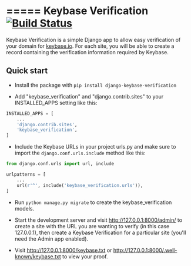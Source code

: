 =====
Keybase Verification [![Build Status](https://travis-ci.org/bsquidwrd/django-keybase-verification.svg?branch=master)](https://travis-ci.org/bsquidwrd/django-keybase-verification)
=====

Keybase Verification is a simple Django app to allow easy verification of your domain for [keybase.io](http://keybase.io).
For each site, you will be able to create a record containing the verification information required by Keybase.

Quick start
-----------

* Install the package with `pip install django-keybase-verification`

* Add "keybase_verification" and "django.contrib.sites" to your INSTALLED_APPS setting like this:

```python
INSTALLED_APPS = [
    ...
    'django.contrib.sites',
    'keybase_verification',
]
```

* Include the Keybase URLs in your project urls.py and make sure to import the `django.conf.urls.include` method like this:

```python
from django.conf.urls import url, include

urlpatterns = [
    ...
    url(r'^', include('keybase_verification.urls')),
]
```

* Run `python manage.py migrate` to create the keybase_verification models.

* Start the development server and visit http://127.0.0.1:8000/admin/ to create a site with the URL you are wanting to verify (in this case 127.0.0.1), then create a Keybase Verification for a particular site (you'll need the Admin app enabled).

* Visit http://127.0.0.1:8000/keybase.txt or http://127.0.0.1:8000/.well-known/keybase.txt to view your proof.
